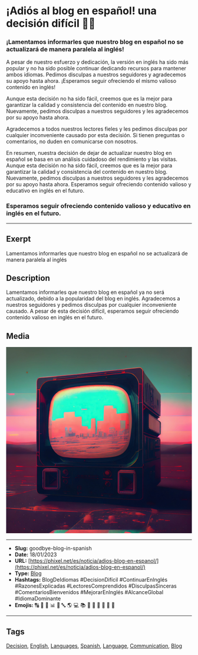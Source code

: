 # ¡Adiós al blog en español! una decisión difícil 🙋🏻
### ¡Lamentamos informarles que nuestro blog en español no se actualizará de manera paralela al inglés!

A pesar de nuestro esfuerzo y dedicación, la versión en inglés ha sido más popular y no ha sido posible continuar dedicando recursos para mantener ambos idiomas. Pedimos disculpas a nuestros seguidores y agradecemos su apoyo hasta ahora. ¡Esperamos seguir ofreciendo el mismo valioso contenido en inglés!

Aunque esta decisión no ha sido fácil, creemos que es la mejor para garantizar la calidad y consistencia del contenido en nuestro blog. Nuevamente, pedimos disculpas a nuestros seguidores y les agradecemos por su apoyo hasta ahora.

Agradecemos a todos nuestros lectores fieles y les pedimos disculpas por cualquier inconveniente causado por esta decisión. Si tienen preguntas o comentarios, no duden en comunicarse con nosotros.

En resumen, nuestra decisión de dejar de actualizar nuestro blog en español se basa en un análisis cuidadoso del rendimiento y las visitas. Aunque esta decisión no ha sido fácil, creemos que es la mejor para garantizar la calidad y consistencia del contenido en nuestro blog. Nuevamente, pedimos disculpas a nuestros seguidores y les agradecemos por su apoyo hasta ahora. Esperamos seguir ofreciendo contenido valioso y educativo en inglés en el futuro.

### Esperamos seguir ofreciendo contenido valioso y educativo en inglés en el futuro.
------------
## Exerpt
Lamentamos informarles que nuestro blog en español no se actualizará de manera paralela al inglés
## Description
Lamentamos informarles que nuestro blog en español ya no será actualizado, debido a la popularidad del blog en inglés. Agradecemos a nuestros seguidores y pedimos disculpas por cualquier inconveniente causado. A pesar de esta decisión difícil, esperamos seguir ofreciendo contenido valioso en inglés en el futuro.
## Media
<img src="media/a89ef371/no-blog.jpg">

------------
- **Slug:** goodbye-blog-in-spanish
- **Date:** 18/01/2023
- **URL:** [https://phixel.net/es/noticia/adios-blog-en-espanol/](https://phixel.net/es/noticia/adios-blog-en-espanol/)
- **Type:** [Blog](#blog)
- **Hashtags:** BlogDeIdiomas #DecisionDifícil #ContinuarEnInglés #RazonesExplicadas #LectoresComprendidos #DisculpasSinceras #ComentariosBienvenidos #MejorarEnInglés #AlcanceGlobal #IdiomaDominante
- **Emojis:** 🔠 🙏 📝 📊 🙅 🔤 🌎 💻 📚 📖 🙋 🏻 📣 📄 📧

------------
## Tags
[Decision](#decision), [English](#english), [Languages](#languages), [Spanish](#spanish), [Language](#language), [Communication](#communication), [Blog](#blog)
